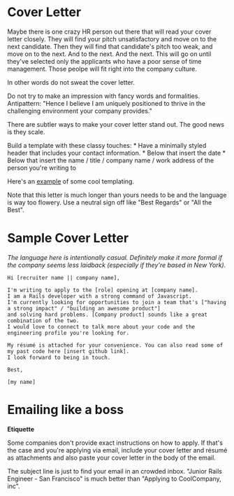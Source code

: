 # Cover Letter

Maybe there is one crazy HR person out there that will read your cover letter closely. They will find your pitch unsatisfactory and move on to the next candidate. Then they will find that candidate's pitch too weak, and move on to the next. And to the next. And the next. This will go on until they've selected only the applicants who have a poor sense of time management. Those peolpe will fit right into the company culture.

In other words do not sweat the cover letter.

Do not try to make an impression with fancy words and formalities. Antipattern: "Hence I believe I am uniquely positioned to thrive in the challenging environment your company provides."

There are subtler ways to make your cover letter stand out. The good news is they scale.

Build a template with these classy touches:
    * Have a minimally styled header that includes your contact information.
    * Below that insert the date
    * Below that insert the name / title / company name / work address of the person you're writing to

Here's an [example][example-cover-letter] of some cool templating.

Note that this letter is much longer than yours needs to be and the language is way too flowery. Use a neutral sign off like "Best Regards" or "All the Best".

[example-cover-letter]: http://www.eliteresumewriting.com/images/Sales%20Sample%20Cover%20Letter.jpg


# Sample Cover Letter

*The language here is intentionally casual. Definitely make it more formal if the company seems less laidback (especially if they're based in New York).*

    Hi [recruiter name || company name],

    I'm writing to apply to the [role] opening at [company name].
    I am a Rails developer with a strong command of Javascript.
    I'm currently looking for opportunities to join a team that's ["having a strong impact" / "building an awesome product"]
    and solving hard problems. [Company product] sounds like a great combination of the two.
    I would love to connect to talk more about your code and the engineering profile you're looking for.

    My résumé is attached for your convenience. You can also read some of my past code here [insert github link].
    I look forward to being in touch.
    
    Best,
    
    [my name]


# Emailing like a boss

**Etiquette**

Some companies don't provide exact instructions on how to apply. If that's the case and you're applying via email, include your cover letter and résumé as attachments and also paste your cover letter in the body of the email.

The subject line is just to find your email in an crowded inbox. "Junior Rails Engineer - San Francisco" is much better than "Applying to CoolCompany, inc".
